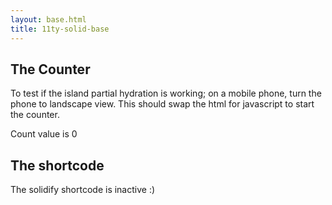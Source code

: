 ```yaml
---
layout: base.html
title: 11ty-solid-base
---
```


## The Counter
To test if the island partial hydration is working; on a mobile phone, turn the phone to landscape view. This should swap the html for javascript to start the counter.

<is-land on:media="(min-width: 30em)">
  <counter-component>
    <div>Count value is 0</div>
  </counter-component>
  <template data-island="replace">
    <div id="app"><div>
    <script src="{{ '/assets/app/app.min.js' | url | version }}"></script>
  </template>
</is-land>


## The shortcode
<is-land on:media="(min-width: 30em)">
  <shortcode-component>
    <p>The solidify shortcode is inactive :)</p>
  </shortcode-component>
  <template data-island="replace">
    <p id="shorty"></p>

    {% solid %}  
    import { render } from '../node_modules/solid-js/web';

    function Solidify() {
      return <div>The solidify shortcode is active!</div>;
    }

    render(() => <Solidify />, document.getElementById('shorty'))
    {% endsolid %}
    
  </template>
</is-land>
